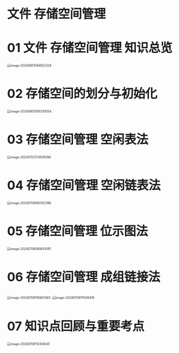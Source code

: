 # 文件 存储空间管理



# 01 文件 存储空间管理 知识总览

<img src="https://cvp.oss-cn-shanghai.aliyuncs.com/picgo/202408010849455.png" alt="image-20240801084922328" style="zoom:50%;" />



# 02 存储空间的划分与初始化

<img src="https://cvp.oss-cn-shanghai.aliyuncs.com/picgo/202408010853166.png" alt="image-20240801085330054" style="zoom:50%;" />



# 03 存储空间管理 空闲表法

<img src="https://cvp.oss-cn-shanghai.aliyuncs.com/picgo/202407072145114.png" alt="image-20240707214508394" style="zoom:50%;" />



# 04 存储空间管理 空闲链表法

<img src="https://cvp.oss-cn-shanghai.aliyuncs.com/picgo/202407080831943.png" alt="image-20240708083102396" style="zoom:50%;" />



# 05 存储空间管理 位示图法

<img src="https://cvp.oss-cn-shanghai.aliyuncs.com/picgo/202407080906689.png" alt="image-20240708090634197" style="zoom:50%;" />



# 06 存储空间管理 成组链接法

<img src="https://cvp.oss-cn-shanghai.aliyuncs.com/picgo/202407081008926.png" alt="image-20240708100821483" style="zoom:50%;" />

<img src="https://cvp.oss-cn-shanghai.aliyuncs.com/picgo/202407081110132.png" alt="image-20240708111045416" style="zoom:50%;" />



# 07 知识点回顾与重要考点

<img src="https://cvp.oss-cn-shanghai.aliyuncs.com/picgo/202407081124683.png" alt="image-20240708112436341" style="zoom:50%;" />
